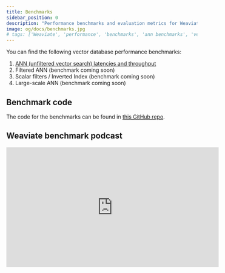 ```yaml
---
title: Benchmarks
sidebar_position: 0
description: "Performance benchmarks and evaluation metrics for Weaviate's vector database capabilities across various use cases."
image: og/docs/benchmarks.jpg
# tags: ['Weaviate', 'performance', 'benchmarks', 'ann benchmarks', 'vector database benchmarks']
---
```



You can find the following vector database performance benchmarks:

1. [ANN (unfiltered vector search) latencies and throughput](./ann.md)
2. Filtered ANN (benchmark coming soon)
2. Scalar filters / Inverted Index (benchmark coming soon)
3. Large-scale ANN (benchmark coming soon)

## Benchmark code

The code for the benchmarks can be found in [this GitHub repo](https://github.com/weaviate/weaviate-benchmarking).

## Weaviate benchmark podcast

<iframe width="560" height="315" src="https://www.youtube.com/embed/kG3ji89AFyQ" title="Weaviate vector search benchmark podcast" frameborder="0" allow="accelerometer; autoplay; clipboard-write; encrypted-media; gyroscope; picture-in-picture" allowfullscreen></iframe>
